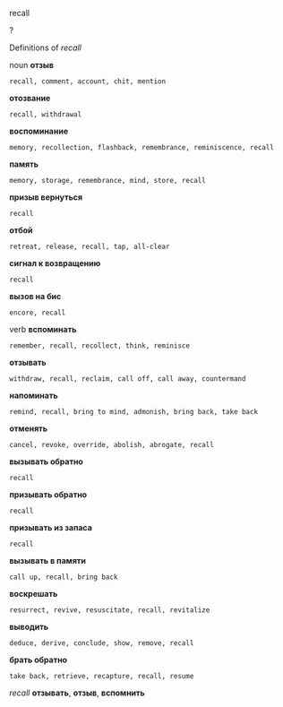 recall

?


Definitions of _recall_

noun
**отзыв**

    recall, comment, account, chit, mention
**отозвание**

    recall, withdrawal
**воспоминание**

    memory, recollection, flashback, remembrance, reminiscence, recall
**память**

    memory, storage, remembrance, mind, store, recall
**призыв вернуться**

    recall
**отбой**

    retreat, release, recall, tap, all-clear
**сигнал к возвращению**

    recall
**вызов на бис**

    encore, recall

verb
**вспоминать**

    remember, recall, recollect, think, reminisce
**отзывать**

    withdraw, recall, reclaim, call off, call away, countermand
**напоминать**

    remind, recall, bring to mind, admonish, bring back, take back
**отменять**

    cancel, revoke, override, abolish, abrogate, recall
**вызывать обратно**

    recall
**призывать обратно**

    recall
**призывать из запаса**

    recall
**вызывать в памяти**

    call up, recall, bring back
**воскрешать**

    resurrect, revive, resuscitate, recall, revitalize
**выводить**

    deduce, derive, conclude, show, remove, recall
**брать обратно**

    take back, retrieve, recapture, recall, resume

_recall_
**отзывать**, **отзыв**, **вспомнить**